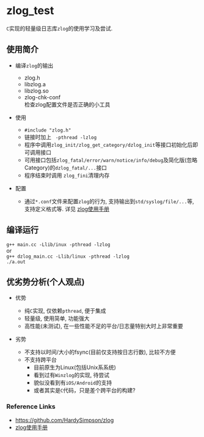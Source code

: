 # zlog_test  
`C`实现的轻量级日志库`zlog`的使用学习及尝试.   

## 使用简介     
- 编译`zlog`的输出  
  - zlog.h  
  - libzlog.a    
  - libzlog.so    
  - zlog-chk-conf  
    检查zlog配置文件是否正确的小工具  

- 使用  
  - `#include "zlog.h"`  
  - 链接时加上 ` -pthread -lzlog`  
  - 程序中调用`zlog_init/zlog_get_category/dzlog_init`等接口初始化后即可调用接口  
  - 可用接口包括`zlog_fatal/error/warn/notice/info/debug`及简化版(忽略Category)的`dzlog_fatal/...`接口   
  - 程序结束时调用 `zlog_fini`清理内存   

- 配置  
  - 通过`*.conf`文件来配置`zlog`的行为, 支持输出到`std/syslog/file/...`等, 支持定义格式等. 详见 [zlog使用手册](https://hardysimpson.github.io/zlog/UsersGuide-CN.html#htoc1)

## 编译运行   
`g++ main.cc -Llib/inux -pthread -lzlog`  
or   
`g++ dzlog_main.cc -Llib/linux -pthread -lzlog`   
`./a.out`

## 优劣势分析(个人观点)  
- 优势   
  - 纯`C`实现, 仅依赖`pthread`, 便于集成   
  - 轻量级, 使用简单, 功能强大  
  - 高性能(未测试), 在一些性能不足的平台/日志量特别大时上非常重要   

- 劣势  
  - 不支持以时间/大小的fsync(目前仅支持按日志行数), 比较不方便   
  - 不支持跨平台  
    - 目前原生为Linux(包括Unix系系统)   
    - 看到过有`Winzlog`的实现, 待尝试  
    - 貌似没看到有`iOS/Android`的支持   
    - 或者其实是`C`代码，只是差个跨平台的构建?   


### Reference Links  
- https://github.com/HardySimpson/zlog  
- [zlog使用手册](https://hardysimpson.github.io/zlog/UsersGuide-CN.html#htoc1)  
